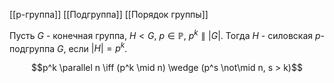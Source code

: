 [[p-группа]]
[[Подгруппа]]
[[Порядок группы]]

Пусть $G$ - конечная группа, $H < G$, $p \in \mathbb{P}$, $p^k \parallel |G|$. Тогда $H$ - силовская $p$-подгруппа $G$, если $|H| = p^k$. 


$$p^k \parallel n \iff (p^k \mid n) \wedge (p^s \not\mid n, s > k)$$
